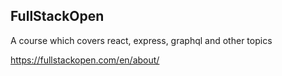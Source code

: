 ## FullStackOpen

A course which covers react, express, graphql and other topics

https://fullstackopen.com/en/about/
